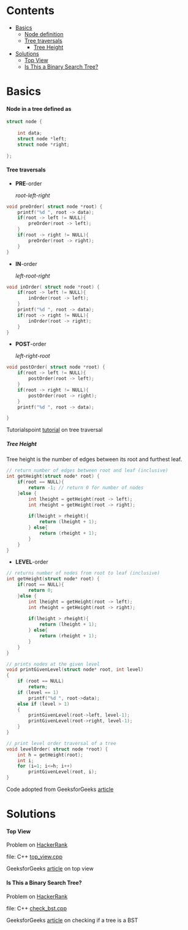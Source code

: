 # Contents

* [Basics](#basics)
 	- [Node definition](#node-in-a-tree-defined-as)
 	- [Tree traversals](#tree-traversals)
 		+ [Tree Height](#tree-height)
* [Solutions](#solutions)
	- [Top View](#top-view)
	- [Is This a Binary Search Tree?](#is-this-a-binary-search-tree)





# Basics

#### Node in a tree defined as
```c
struct node {
    
    int data;
    struct node *left;
    struct node *right;
  
};
```

#### Tree traversals

* __PRE__-order

	_root-left-right_
```c
void preOrder( struct node *root) {
    printf("%d ", root -> data);
    if(root -> left != NULL){
        preOrder(root -> left);
    }
    if(root -> right != NULL){
        preOrder(root -> right);
    }
}
```

* __IN__-order

	_left-root-right_
```c
void inOrder( struct node *root) {
    if(root -> left != NULL){
        inOrder(root -> left);
    }
    printf("%d ", root -> data);
    if(root -> right != NULL){
        inOrder(root -> right);
    }
}
```

* __POST__-order

	_left-right-root_
```c
void postOrder( struct node *root) {
    if(root -> left != NULL){
        postOrder(root -> left);
    }
    if(root -> right != NULL){
        postOrder(root -> right);
    }
    printf("%d ", root -> data);

}
```

Tutorialspoint [tutorial](https://www.tutorialspoint.com/data_structures_algorithms/tree_traversal.htm) on tree traversal


##### Tree Height

Tree height is the number of edges between its root and furthest leaf.

```c
// return number of edges between root and leaf (inclusive)
int getHeight(struct node* root) {
    if(root == NULL){
        return -1; // return 0 for number of nodes
    }else {
        int lheight = getHeight(root -> left);
        int rheight = getHeight(root -> right);
        
        if(lheight > rheight){
            return (lheight + 1);
        } else{
            return (rheight + 1);
        }
    }   
}
```

* __LEVEL__-order

```c
// returns number of nodes from root to leaf (inclusive)
int getHeight(struct node* root) {
    if(root == NULL){
        return 0;
    }else {
        int lheight = getHeight(root -> left);
        int rheight = getHeight(root -> right);
        
        if(lheight > rheight){
            return (lheight + 1);
        } else{
            return (rheight + 1);
        }
    }   
}

// prints nodes at the given level
void printGivenLevel(struct node* root, int level) 
{ 
    if (root == NULL) 
        return; 
    if (level == 1) 
        printf("%d ", root->data); 
    else if (level > 1) 
    { 
        printGivenLevel(root->left, level-1); 
        printGivenLevel(root->right, level-1); 
    } 
} 

// print level order traversal of a tree
void levelOrder( struct node *root) {
    int h = getHeight(root); 
    int i; 
    for (i=1; i<=h; i++) 
        printGivenLevel(root, i); 
}
```

Code adopted from GeeksforGeeks [article](https://www.geeksforgeeks.org/level-order-tree-traversal/)


# Solutions
#### Top View

Problem on [HackerRank](https://www.hackerrank.com/challenges/tree-top-view/problem)

file: C++ [top_view.cpp](top_view.cpp)

GeeksforGeeks [article](https://www.geeksforgeeks.org/print-nodes-top-view-binary-tree/) on top view

#### Is This a Binary Search Tree?

Problem on [HackerRank](https://www.hackerrank.com/challenges/is-binary-search-tree/problem)

file: C++ [check_bst.cpp](check_bst.cpp)

GeeksforGeeks [article](https://www.geeksforgeeks.org/a-program-to-check-if-a-binary-tree-is-bst-or-not/) on checking if a tree is a BST